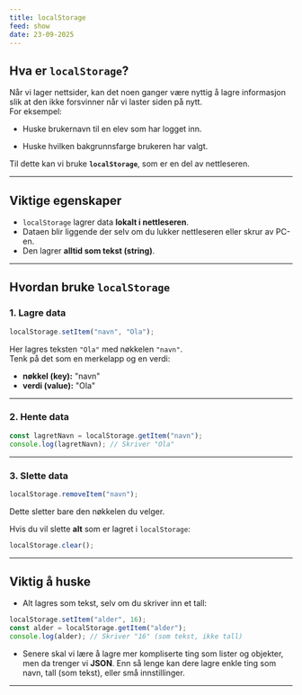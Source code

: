 ```yaml
---
title: localStorage
feed: show
date: 23-09-2025
---
```


## Hva er `localStorage`?

Når vi lager nettsider, kan det noen ganger være nyttig å lagre informasjon slik at den ikke forsvinner når vi laster siden på nytt.  
For eksempel:

* Huske brukernavn til en elev som har logget inn.
- Huske hvilken bakgrunnsfarge brukeren har valgt.

Til dette kan vi bruke **`localStorage`**, som er en del av nettleseren.

---

## Viktige egenskaper

- `localStorage` lagrer data **lokalt i nettleseren**.
- Dataen blir liggende der selv om du lukker nettleseren eller skrur av PC-en.
- Den lagrer **alltid som tekst (string)**.

---

## Hvordan bruke `localStorage`

### 1. Lagre data

```js
localStorage.setItem("navn", "Ola");
```

Her lagres teksten `"Ola"` med nøkkelen `"navn"`.  
Tenk på det som en merkelapp og en verdi:

- **nøkkel (key):** "navn"
- **verdi (value):** "Ola"

---

### 2. Hente data

```js
const lagretNavn = localStorage.getItem("navn");
console.log(lagretNavn); // Skriver "Ola"
```

---

### 3. Slette data

```js
localStorage.removeItem("navn");
```

Dette sletter bare den nøkkelen du velger.

Hvis du vil slette **alt** som er lagret i `localStorage`:

```js
localStorage.clear();
```

---

## Viktig å huske

- Alt lagres som tekst, selv om du skriver inn et tall:

```js
localStorage.setItem("alder", 16);
const alder = localStorage.getItem("alder");
console.log(alder); // Skriver "16" (som tekst, ikke tall)
```

- Senere skal vi lære å lagre mer kompliserte ting som lister og objekter, men da trenger vi **JSON**. Enn så lenge kan dere lagre enkle ting som navn, tall (som tekst), eller små innstillinger.
---
